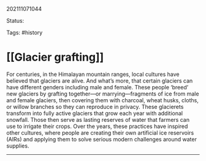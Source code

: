 202111071044

Status: 

Tags: #history

# [[Glacier grafting]]

For centuries, in the Himalayan mountain ranges, local cultures have believed that glaciers are alive. And what’s more, that certain glaciers can have different genders including male and female. These people ‘breed’ new glaciers by grafting together—or marrying—fragments of ice from male and female glaciers, then covering them with charcoal, wheat husks, cloths, or willow branches so they can reproduce in privacy. These glacierets transform into fully active glaciers that grow each year with additional snowfall. Those then serve as lasting reserves of water that farmers can use to irrigate their crops. Over the years, these practices have inspired other cultures, where people are creating their own artificial ice reservoirs (AIRs) and applying them to solve serious modern challenges around water supplies.

---